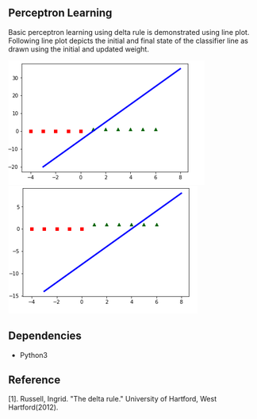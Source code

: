 ## Perceptron Learning
Basic perceptron learning using delta rule is demonstrated using line plot. Following line plot depicts
the initial and final state of the classifier line as drawn using the initial and updated weight.

![Initial state](1.png)   ![Final state](2.png)

## Dependencies
* Python3

## Reference
[1]. Russell, Ingrid. "The delta rule." University of Hartford, West Hartford(2012).
